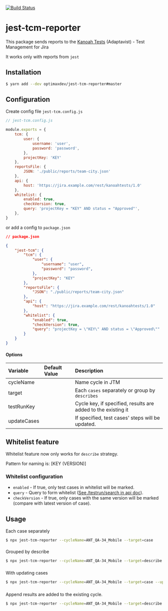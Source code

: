 [![Build Status](https://travis-ci.org/optimaxdev/jest-tcm-reporter.svg?branch=master)](https://travis-ci.org/optimaxdev/jest-tcm-reporter)
# jest-tcm-reporter

This package sends reports to the [Kanoah Tests](https://www.adaptavist.com/doco/display/KT/Documentation?utm_source=tm4jS&utm_medium=inapp) (Adaptavist) - Test Management for Jira

It works only with reports from `jest` 

## Installation

```bash
$ yarn add --dev optimaxdev/jest-tcm-reporter#master
```

## Configuration

Create config file `jest-tcm.config.js`

```js
// jest-tcm.config.js

module.exports = {
    tcm: {
        user: {
            username: 'user',
            password: 'password',
        },
        projectKey: 'KEY'
    },
    reportsFile: {
        JSON: './public/reports/team-city.json'
    },
    api: {
        host: 'https://jira.example.com/rest/kanoahtests/1.0'
    },
    whitelist: {
        enabled: true,
        checkVersion: true,
        query: 'projectKey = "KEY" AND status = "Approved"',
    },
}
```

or add a config to `package.json`

```json
// package.json

{
    "jest-tcm": {
        "tcm": {
            "user": {
                "username": "user",
                "password": "password",
            },
            "projectKey": "KEY"
        },
        "reportsFile": {
            "JSON": "./public/reports/team-city.json"
        },
        "api": {
            "host": "https://jira.example.com/rest/kanoahtests/1.0"
        },
        "whitelist": {
            "enabled": true,
            "checkVersion": true,
            "query": "projectKey = \"KEY\" AND status = \"Approved\""
        }
    }
}
```

#### Options

| Variable    | Default Value | Description                                                   |
| :---------- | :------------ | :------------------------------------------------------------ |
| cycleName   |               | Name cycle in JTM                                             |
| target      |               | Each `cases` separately or group by `describes`               |
| testRunKey  |               | Сycle key, if specified, results are added to the existing it |
| updateCases |               | If specified, test cases' steps will be updated.              |

## Whitelist feature

Whitelist feature now only works for `describe` strategy.

Pattern for naming is: [KEY (VERSION)]

### Whitelist configuration

- `enabled` - If true, only test cases in whitelist will be marked.
- `query` - Query to form whitelist ([See /testrun/search in api doc](https://docs.adaptavist.io/tm4j/server/api/v1/)).
- `checkVersion` - If true, only cases with the same version will be marked (compare with latest version of case).

## Usage

Each case separately
```bash
$ npx jest-tcm-reporter --cycleName=ANT_QA-34_Mobile --target=case
```
####
Grouped by describe
```bash
$ npx jest-tcm-reporter --cycleName=ANT_QA-34_Mobile --target=describe
```
###
With updating cases
```bash
$ npx jest-tcm-reporter --cycleName=ANT_QA-34_Mobile --target=case --updateCases
```
###
Append results are added to the existing cycle.
```bash
$ npx jest-tcm-reporter --cycleName=ANT_QA-34_Mobile --target=describe --testRunKey=ANT_C454
```